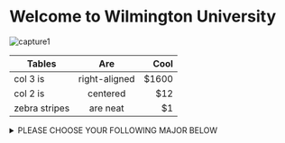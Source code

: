 # Welcome to Wilmington University

![capture1](https://user-images.githubusercontent.com/44885441/48521130-2ff67780-e841-11e8-8efa-807518dbd66f.PNG)

| Tables        | Are           | Cool  |
| ------------- |:-------------:| -----:|
| col 3 is      | right-aligned | $1600 |
| col 2 is      | centered      |   $12 |
| zebra stripes | are neat      |    $1 |

<details>
<summary>PLEASE CHOOSE YOUR FOLLOWING MAJOR BELOW</summary>
<ul>

<details>
<summary>INFORMATION ASSURANCE</summary>
    
| Tables        | Are           | Cool  |
| ------------- |:-------------:| -----:|
| col 3 is      | right-aligned | $1600 |
| col 2 is      | centered      |   $12 |
| zebra stripes | are neat      |    $1 |


+ markdown list 1
    + nested list 1
    + nested list 2
+ markdown list 2

</details>
<details>
<summary>IPM</summary>

+ markdown list 1
    + nested list 1
    + nested list 2
+ markdown list 2

</details>
<details>
<summary>CYBERSECURITY</summary>

+ markdown list 1
    + nested list 1
    + nested list 2
+ markdown list 2

</details>
